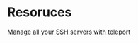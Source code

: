 # Resoruces
[Manage all your SSH servers with teleport](https://www.the-digital-life.com/ssh-teleport/)
